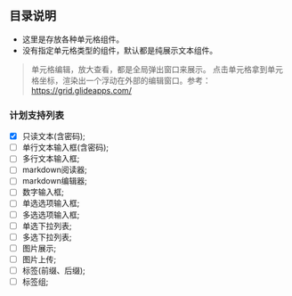 ## 目录说明

- 这里是存放各种单元格组件。
- 没有指定单元格类型的组件，默认都是纯展示文本组件。

> 单元格编辑，放大查看，都是全局弹出窗口来展示。
> 点击单元格拿到单元格坐标，渲染出一个浮动在外部的编辑窗口。参考：https://grid.glideapps.com/


### 计划支持列表

-[x] 只读文本(含密码);
-[ ] 单行文本输入框(含密码);
-[ ] 多行文本输入框;
-[ ] markdown阅读器;
-[ ] markdown编辑器;
-[ ] 数字输入框;
-[ ] 单选选项输入框;
-[ ] 多选选项输入框;
-[ ] 单选下拉列表;
-[ ] 多选下拉列表;
-[ ] 图片展示;
-[ ] 图片上传;
-[ ] 标签(前缀、后缀);
-[ ] 标签组;

